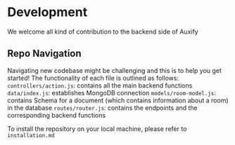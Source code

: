 # Development
We welcome all kind of contribution to the backend side of Auxify

## Repo Navigation
Navigating new codebase might be challenging and this is to help you get started! The functionality of each file is outlined as follows:
`controllers/action.js`: contains all the main backend functions
`data/index.js`: establishes MongoDB connection
`models/room-model.js`: contains Schema for a document (which contains information about a room) in the database 
`routes/router.js`: contains the endpoints and the corresponding backend functions

To install the repository on your local machine, please refer to `installation.md`
